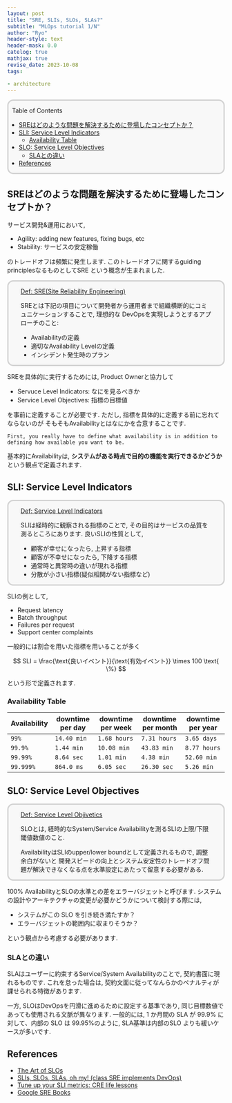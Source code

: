 ```yaml
---
layout: post
title: "SRE, SLIs, SLOs, SLAs?"
subtitle: "MLOps tutorial 1/N"
author: "Ryo"
header-style: text
header-mask: 0.0
catelog: true
mathjax: true
revise_date: 2023-10-08
tags:

- architecture
---
```


<div style='border-radius: 1em; border-style:solid; border-color:#D3D3D3; background-color:#F8F8F8'>

<p class="h4">&nbsp;&nbsp;Table of Contents</p>

<!-- START doctoc generated TOC please keep comment here to allow auto update -->
<!-- DON'T EDIT THIS SECTION, INSTEAD RE-RUN doctoc TO UPDATE -->

- [SREはどのような問題を解決するために登場したコンセプトか？](#sre%E3%81%AF%E3%81%A9%E3%81%AE%E3%82%88%E3%81%86%E3%81%AA%E5%95%8F%E9%A1%8C%E3%82%92%E8%A7%A3%E6%B1%BA%E3%81%99%E3%82%8B%E3%81%9F%E3%82%81%E3%81%AB%E7%99%BB%E5%A0%B4%E3%81%97%E3%81%9F%E3%82%B3%E3%83%B3%E3%82%BB%E3%83%97%E3%83%88%E3%81%8B)
- [SLI: Service Level Indicators](#sli-service-level-indicators)
  - [Availability Table](#availability-table)
- [SLO: Service Level Objectives](#slo-service-level-objectives)
  - [SLAとの違い](#sla%E3%81%A8%E3%81%AE%E9%81%95%E3%81%84)
- [References](#references)

<!-- END doctoc generated TOC please keep comment here to allow auto update -->


</div>

## SREはどのような問題を解決するために登場したコンセプトか？

サービス開発&運用において, 

- Agility: adding new features, fixing bugs, etc
- Stability: サービスの安定稼働

のトレードオフは頻繁に発生します. このトレードオフに関するguiding principlesなるものとしてSRE
という概念が生まれました.


<div style='padding-left: 2em; padding-right: 2em; border-radius: 1em; border-style:solid; border-color:#D3D3D3; background-color:#F8F8F8'>
<p class="h4"><ins>Def: SRE(Site Reliability Engineering)</ins></p>

SREとは下記の項目について開発者から運用者まで組織横断的にコミュニケーションすることで, 理想的な
DevOpsを実現しようとするアプローチのこと:

- Availabilityの定義
- 適切なAvailability Levelの定義
- インシデント発生時のプラン

</div>

SREを具体的に実行するためには, Product Ownerと協力して

- Servuce Level Indicators: なにを見るべきか
- Service Level Objectives: 指標の目標値

を事前に定義することが必要です. ただし, 指標を具体的に定義する前に忘れてならないのが
そもそもAvailabilityとはなにかを合意することです.

```
First, you really have to define what availability is in addition to
defining how available you want to be.
```

基本的にAvailabilityは, **システムがある時点で目的の機能を実行できるかどうか**という観点で定義されます.


## SLI: Service Level Indicators

<div style='padding-left: 2em; padding-right: 2em; border-radius: 1em; border-style:solid; border-color:#D3D3D3; background-color:#F8F8F8'>
<p class="h4"><ins>Def: Service Level Indicators</ins></p>

SLIは経時的に観察される指標のことで, その目的はサービスの品質を測るところにあります. 良いSLIの性質として,

- 顧客が幸せになったら, 上昇する指標
- 顧客が不幸せになったら, 下降する指標
- 通常時と異常時の違いが現れる指標
- 分散が小さい指標(疑似相関がない指標など)

</div>

SLIの例として,

- Request latency
- Batch throughput
- Failures per request
- Support center complaints

一般的には割合を用いた指標を用いることが多く

$$
SLI = \frac{\text{良いイベント}}{\text{有効イベント}} \times 100 \text{ \%}
$$

という形で定義されます.


### Availability Table

|Availability| downtime per day|downtime per week|downtime per month|downtime per year|
|------------|-----------------|-----------------|------------------|-----------------|
|`99%`|`14.40 min`|`1.68 hours`|`7.31 hours`|`3.65 days`|
|`99.9%`|`1.44 min`|`10.08 min`|`43.83 min`|`8.77 hours`|
|`99.99%`|`8.64 sec`|`1.01 min`|`4.38 min`|`52.60 min`|
|`99.999%`|`864.0 ms`|`6.05 sec`|`26.30 sec`|`5.26 min`|


## SLO: Service Level Objectives

<div style='padding-left: 2em; padding-right: 2em; border-radius: 1em; border-style:solid; border-color:#D3D3D3; background-color:#F8F8F8'>
<p class="h4"><ins>Def: Service Level Objivetics</ins></p>

SLOとは, 経時的なSystem/Service Availabilityを測るSLIの上限/下限閾値数値のこと.

AvailabilityはSLIのupper/lower boundとして定義されるもので, 調整余白がないと
開発スピードの向上とシステム安定性のトレードオフ問題が解決できなくなる点を水準設定にあたって留意する必要がある.

</div>

100% AvailabilityとSLOの水準との差をエラーバジェットと呼びます. システムの設計やアーキテクチャの変更が必要かどうかについて検討する際には, 

- システムがこの SLO を引き続き満たすか？
- エラーバジェットの範囲内に収まりそうか？

という観点から考慮する必要があります. 

### SLAとの違い

SLAはユーザーに約束するService/System Availabilityのことで, 契約書面に現れるものです. これを怠った場合は, 契約文面に従ってなんらかのペナルティが課せられる特徴があります.

一方, SLOはDevOpsを円滑に進めるために設定する基準であり, 同じ目標数値であっても使用される文脈が異なります.
一般的には, 1 か月間の SLA が 99.9% に対して、内部の SLO は 99.95%のように, SLA基準は内部のSLO よりも緩いケースが多いです.



References
---------------

- [The Art of SLOs](https://sre.google/resources/practices-and-processes/art-of-slos/)
- [SLIs, SLOs, SLAs, oh my! (class SRE implements DevOps)](https://www.youtube.com/watch?v=tEylFyxbDLE)
- [Tune up your SLI metrics: CRE life lessons](https://cloud.google.com/blog/products/management-tools/tune-up-your-sli-metrics-cre-life-lessons)
- [Google SRE Books](https://sre.google/books/)